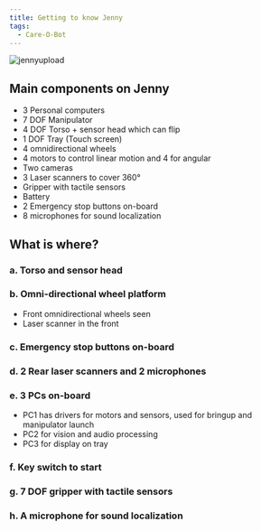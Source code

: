 ```yaml
---
title: Getting to know Jenny
tags:
  - Care-O-Bot
---
```


![jennyupload](jennyupload.jpg)

## Main components on Jenny
* 3 Personal computers
* 7 DOF Manipulator
* 4 DOF Torso + sensor head which can flip
* 1 DOF Tray (Touch screen)
* 4 omnidirectional wheels
* 4 motors to control linear motion and 4 for angular
* Two cameras
* 3 Laser scanners to cover 360°
* Gripper with tactile sensors
* Battery
* 2 Emergency stop buttons on-board
* 8 microphones for sound localization

## What is where?
### a. Torso and sensor head

### b. Omni-directional wheel platform
* Front omnidirectional wheels seen
* Laser scanner in the front

### c. Emergency stop buttons on-board

### d. 2 Rear laser scanners and 2 microphones

### e. 3 PCs on-board
* PC1 has drivers for motors and sensors,  used for bringup and manipulator launch
* PC2 for vision and audio processing
* PC3 for display on tray

### f. Key switch to start

### g. 7 DOF gripper with tactile sensors

### h. A microphone for sound localization
